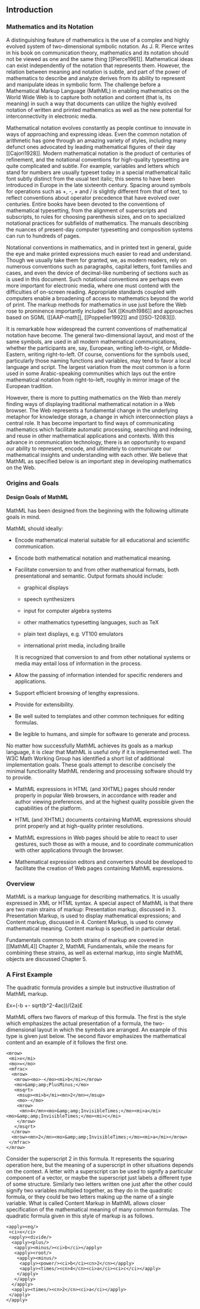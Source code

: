 ## Introduction

### Mathematics and its Notation

A distinguishing feature of mathematics is the use of a complex and
highly evolved system of two-dimensional symbolic notation. As
J. R. Pierce writes in his book on communication theory, mathematics
and its notation should not be viewed as one and the same thing
[[Pierce1961]]. Mathematical ideas can exist independently of the
notation that represents them. However, the relation between meaning
and notation is subtle, and part of the power of mathematics to
describe and analyze derives from its ability to represent and
manipulate ideas in symbolic form. The challenge before a Mathematical
Markup Language (MathML) in enabling mathematics on the World Wide Web
is to capture both notation and content (that is, its meaning) in such
a way that documents can utilize the highly evolved notation of
written and printed mathematics as well as the new potential for
interconnectivity in electronic media.

Mathematical notation evolves constantly as people continue to
innovate in ways of approaching and expressing ideas. Even the common
notation of arithmetic has gone through an amazing variety of styles,
including many defunct ones advocated by leading mathematical figures
of their day [[Cajori1928]]. Modern mathematical notation is the product
of centuries of refinement, and the notational conventions for
high-quality typesetting are quite complicated and subtle. For
example, variables and letters which stand for numbers are usually
typeset today in a special mathematical italic font subtly distinct
from the usual text italic; this seems to have been introduced in
Europe in the late sixteenth century. Spacing around symbols for
operations such as +, -, × and / is slightly different from that of
text, to reflect conventions about operator precedence that have
evolved over centuries. Entire books have been devoted to the
conventions of mathematical typesetting, from the alignment of
superscripts and subscripts, to rules for choosing parenthesis sizes,
and on to specialized notational practices for subfields of
mathematics. The manuals describing the nuances of present-day
computer typesetting and composition systems can run to hundreds of
pages.

Notational conventions in mathematics, and in printed text in general,
guide the eye and make printed expressions much easier to read and
understand. Though we usually take them for granted, we, as modern
readers, rely on numerous conventions such as paragraphs, capital
letters, font families and cases, and even the device of decimal-like
numbering of sections such as is used in this document. Such
notational conventions are perhaps even more important for electronic
media, where one must contend with the difficulties of on-screen
reading. Appropriate standards coupled with computers enable a
broadening of access to mathematics beyond the world of print. The
markup methods for mathematics in use just before the Web rose to
prominence importantly included TeX [[Knuth1986]] and approaches based
on SGML ([[AAP-math]], [[Poppelier1992]] and [[ISO-12083]]).

It is remarkable how widespread the current conventions of
mathematical notation have become. The general two-dimensional layout,
and most of the same symbols, are used in all modern mathematical
communications, whether the participants are, say, European, writing
left-to-right, or Middle-Eastern, writing right-to-left. Of course,
conventions for the symbols used, particularly those naming functions
and variables, may tend to favor a local language and script. The
largest variation from the most common is a form used in some
Arabic-speaking communities which lays out the entire mathematical
notation from right-to-left, roughly in mirror image of the European
tradition.

However, there is more to putting mathematics on the Web than merely
finding ways of displaying traditional mathematical notation in a Web
browser. The Web represents a fundamental change in the underlying
metaphor for knowledge storage, a change in which interconnection
plays a central role. It has become important to find ways of
communicating mathematics which facilitate automatic processing,
searching and indexing, and reuse in other mathematical applications
and contexts. With this advance in communication technology, there is
an opportunity to expand our ability to represent, encode, and
ultimately to communicate our mathematical insights and understanding
with each other. We believe that MathML as specified below is an
important step in developing mathematics on the Web.

### Origins and Goals

#### Design Goals of MathML

MathML has been designed from the beginning with the following ultimate goals in mind.

MathML should ideally:

 * Encode mathematical material suitable for all educational and scientific communication.

 * Encode both mathematical notation and mathematical meaning.

 * Facilitate conversion to and from other mathematical formats, both presentational and semantic. Output formats should include:

    *    graphical displays

    *    speech synthesizers

    *    input for computer algebra systems

    *    other mathematics typesetting languages, such as TeX

    *    plain text displays, e.g. VT100 emulators

    *    international print media, including braille

    It is recognized that conversion to and from other notational systems or media may entail loss of information in the process.

 * Allow the passing of information intended for specific renderers and applications.

 * Support efficient browsing of lengthy expressions.

 * Provide for extensibility.

 * Be well suited to templates and other common techniques for editing formulas.

 * Be legible to humans, and simple for software to generate and process.

No matter how successfully MathML achieves its goals as a markup language, it is clear that MathML is useful only if it is implemented well. The W3C Math Working Group has identified a short list of additional implementation goals. These goals attempt to describe concisely the minimal functionality MathML rendering and processing software should try to provide.

 * MathML expressions in HTML (and XHTML) pages should render properly in popular Web browsers, in accordance with reader and author viewing preferences, and at the highest quality possible given the capabilities of the platform.

 * HTML (and XHTML) documents containing MathML expressions should print properly and at high-quality printer resolutions.

 * MathML expressions in Web pages should be able to react to user gestures, such those as with a mouse, and to coordinate communication with other applications through the browser.

 * Mathematical expression editors and converters should be developed to facilitate the creation of Web pages containing MathML expressions.



### Overview

MathML is a markup language for describing mathematics. It is usually expressed in XML or HTML syntax. A special aspect of MathML is that there are two main strains of markup: Presentation markup, discussed in 3. Presentation Markup, is used to display mathematical expressions; and Content markup, discussed in 4. Content Markup, is used to convey mathematical meaning. Content markup is specified in particular detail.

Fundamentals common to both strains of markup are covered in [[MathML4]] Chapter 2, MathML Fundamentals, while the means for combining these strains, as well as external markup, into single MathML objects are discussed Chapter 5. 

### A First Example

The quadratic formula provides a simple but instructive illustration of MathML markup.


£x=(-b +- sqrt(b^2-4ac))/(2a)£


MathML offers two flavors of markup of this formula. The first is the style which emphasizes the actual presentation of a formula, the two-dimensional layout in which the symbols are arranged. An example of this type is given just below. The second flavor emphasizes the mathematical content and an example of it follows the first one.

```
<mrow>
 <mi>x</mi>
 <mo>=</mo>
 <mfrac>
  <mrow>
   <mrow><mo>-</mo><mi>b</mi></mrow>
   <mo>&amp;amp;PlusMinus;</mo>
   <msqrt>
    <msup><mi>b</mi><mn>2</mn></msup>
    <mo>-</mo>
    <mrow>
     <mn>4</mn><mo>&amp;amp;InvisibleTimes;</mo><mi>a</mi><mo>&amp;amp;InvisibleTimes;</mo><mi>c</mi>
    </mrow>
   </msqrt>
  </mrow>
  <mrow><mn>2</mn><mo>&amp;amp;InvisibleTimes;</mo><mi>a</mi></mrow>
 </mfrac>
</mrow>
```

Consider the superscript 2 in this formula. It represents the squaring
operation here, but the meaning of a superscript in other situations
depends on the context. A letter with a superscript can be used to
signify a particular component of a vector, or maybe the superscript
just labels a different type of some structure. Similarly two letters
written one just after the other could signify two variables
multiplied together, as they do in the quadratic formula, or they
could be two letters making up the name of a single variable. What is
called Content Markup in MathML allows closer specification of the
mathematical meaning of many common formulas. The quadratic formula
given in this style of markup is as follows.



```
<apply><eq/>
 <ci>x</ci>
 <apply><divide/>
  <apply><plus/>
   <apply><minus/><ci>b</ci></apply>
   <apply><root/>
    <apply><minus/>
     <apply><power/><ci>b</ci><cn>2</cn></apply>
     <apply><times/><cn>4</cn><ci>a</ci><ci>c</ci></apply>
    </apply>
   </apply>
  </apply>
  <apply><times/><cn>2</cn><ci>a</ci></apply>
 </apply>
</apply>
```
